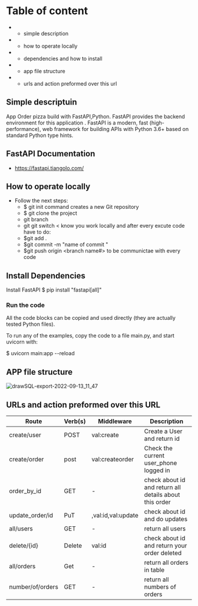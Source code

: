 # Table of content 
* -	simple description 
* -	how to operate locally 
* -	dependencies and how to install 
* -	app file structure 
* -	urls and action preformed over this url 

## Simple descriptuin 

App  Order pizza  build with FastAPI,Python.
FastAPI provides the backend environment for this application .
FastAPI is a modern, fast (high-performance), web framework for building APIs with Python 3.6+ based on standard Python type hints.


## FastAPI Documentation

* https://fastapi.tiangolo.com/

## 	How to operate locally

* Follow the next steps:
   * $ git init  command creates a new Git repository
   * $ git clone the project
   * git branch <branch name>
   * git git switch < <branch name>
   know you work locally and after every excute code have to do:
    * $git add .
    * $git commit -m "name of commit "
    * $git push origin <branch name#>
     to be communictae with every code


## Install Dependencies
  Install FastAPI
    $ pip install "fastapi[all]"
    
   ### Run the code
All the code blocks can be copied and used directly (they are actually tested Python files).

To run any of the examples, copy the code to a file main.py, and start uvicorn with:

  $ uvicorn main:app --reload
  

## APP file structure 

![drawSQL-export-2022-09-13_11_47](https://user-images.githubusercontent.com/62572088/190031820-2c1985f4-5e91-42a9-aaec-1e0a8eda32bd.png)





## URLs and action preformed over this URL

| Route | Verb(s) | Middleware | Description |
| ------------- | ------------- | ------------- | ------------- |
| create/user | POST | val:create | Create a User and return id |
| create/order | post | val:createorder | Check the current user_phone logged in |
| order_by_id | GET | - | check about id and return all details about this order|
| update_order/id| PuT | ,val:id,val:update| check about id and do updates |
| all/users | GET | - | return all users |
| delete/{id}| Delete | val:id | check about id and return your order deleted 
| all/orders | Get| - | return all orders in table
| number/of/orders|GET | - |return all numbers  of orders  
 













<br>
